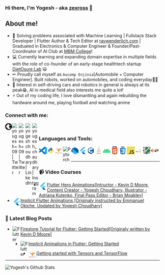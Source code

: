 ### Hi there, I'm Yogesh - aka [zexross][website] 👋

## About me!
- 🔭 Solving problems associated with Machine Learning | Fullstack Stack Developer | Flutter Author & Tech Editor at [raywenderlich.com][rwsite] | Graduated in Electronics & Computer Engineer & Founder/Past-Coordinator of AI Club at [MBM College][mbmcollege]!
- 💻 Currently learning and expanding domain expertise in multiple fields with the role of co-founder of an early-stage healthtech startup [DietOsure Lab][dietosure] 😃
- ✏ Proudly call myself as `Aucomp Enjinia`[Automobile + Computer Engineer]. Built robots, worked on automobiles, and coding everyday🏃‍♂️  
- 🥅 Interest in self-driving cars and robotics in general is always at its peak😁, AI in medical field also interests me quite a lot!
- ⚡ Out of my coding life, I love dismantling and again rebuilding the hardware around me, playing football and watching anime

### Connect with me:

[<img align="left" alt="zexross.me" width="22px" src="https://raw.githubusercontent.com/iconic/open-iconic/master/svg/globe.svg" />][website]
[<img align="left" alt="yougesh+09 | Twitter" width="22px" src="https://cdn.jsdelivr.net/npm/simple-icons@v3/icons/twitter.svg" />][twitter]
[<img align="left" alt="yougesh+09 | Twitter" width="22px" src="https://cdn.jsdelivr.net/npm/simple-icons@3.4.0/icons/stackoverflow.svg" />][stackoverflow]
[<img align="left" alt="yogesh choudhary | LinkedIn" width="22px" src="https://cdn.jsdelivr.net/npm/simple-icons@v3/icons/linkedin.svg" />][linkedin]
[<img align="left" alt="yougesh_chaudhary | Instagram" width="22px" src="https://cdn.jsdelivr.net/npm/simple-icons@v3/icons/instagram.svg" />][instagram]

<br />

### Languages and Tools:

[<img align="left" alt="Visual Studio Code" width="26px" src="https://raw.githubusercontent.com/github/explore/80688e429a7d4ef2fca1e82350fe8e3517d3494d/topics/visual-studio-code/visual-studio-code.png" />][visual-studio-code]

[<img align="left" alt="Python" width="26px" src="https://raw.githubusercontent.com/github/explore/80688e429a7d4ef2fca1e82350fe8e3517d3494d/topics/python/python.png" />][python]

[<img align="left" alt="TensorFlow" width="26px" src="https://raw.githubusercontent.com/github/explore/80688e429a7d4ef2fca1e82350fe8e3517d3494d/topics/tensorflow/tensorflow.png" />][tensorflow]

[<img align="left" alt="Pytorch" width="26px" src="https://pytorch.org/assets/images/pytorch-logo.png" />][pytorch]

[<img align="left" alt="Dart" width="26px" src="https://raw.githubusercontent.com/github/explore/80688e429a7d4ef2fca1e82350fe8e3517d3494d/topics/dart/dart.png" />][dart]

[<img align="left" alt="Flutter" width="26px" src="https://raw.githubusercontent.com/github/explore/80688e429a7d4ef2fca1e82350fe8e3517d3494d/topics/flutter/flutter.png" />][flutter]

[<img align="left" alt="C" width="26px" src="https://raw.githubusercontent.com/github/explore/80688e429a7d4ef2fca1e82350fe8e3517d3494d/topics/c/c.png" />][c]

[<img align="left" alt="Java" width="26px" src="https://raw.githubusercontent.com/github/explore/80688e429a7d4ef2fca1e82350fe8e3517d3494d/topics/java/java.png" />][java]

[<img align="left" alt="Android Studio" width="26px" src="https://raw.githubusercontent.com/github/explore/80688e429a7d4ef2fca1e82350fe8e3517d3494d/topics/android/android.png" />][android-studio]

[<img align="left" alt="HTML5" width="26px" src="https://raw.githubusercontent.com/github/explore/80688e429a7d4ef2fca1e82350fe8e3517d3494d/topics/html/html.png" />][HTML5]

[<img align="left" alt="CSS3" width="26px" src="https://raw.githubusercontent.com/github/explore/80688e429a7d4ef2fca1e82350fe8e3517d3494d/topics/css/css.png" />][CSS3]

[<img align="left" alt="JavaScript" width="26px" src="https://raw.githubusercontent.com/github/explore/80688e429a7d4ef2fca1e82350fe8e3517d3494d/topics/javascript/javascript.png" />][javaScript]

[<img align="left" alt="MySQL" width="26px" src="https://raw.githubusercontent.com/github/explore/80688e429a7d4ef2fca1e82350fe8e3517d3494d/topics/mysql/mysql.png" />][mySQL]

[<img align="left" alt="Git" width="26px" src="https://raw.githubusercontent.com/github/explore/80688e429a7d4ef2fca1e82350fe8e3517d3494d/topics/vim/vim.png" />][vim]

[<img align="left" alt="Git" width="26px" src="https://raw.githubusercontent.com/github/explore/80688e429a7d4ef2fca1e82350fe8e3517d3494d/topics/git/git.png" />][git]

<br />
<br />

---

### 📹 Video Courses
<!-- Video-LIST:START -->
- [<img align="left" alt="Flutter" width="26px" src="https://raw.githubusercontent.com/github/explore/80688e429a7d4ef2fca1e82350fe8e3517d3494d/topics/flutter/flutter.png" /> Flutter Hero Animations[Intructor - Kevin D Moore, Content Creator - Yogesh Choudhary, Illustrator - Adriana Kutenko, Final Pass Editor - Brian Moakley]](https://www.kodeco.com/37782226-flutter-hero-animations)
- [<img align="left" alt="Flutter" width="26px" src="https://raw.githubusercontent.com/github/explore/80688e429a7d4ef2fca1e82350fe8e3517d3494d/topics/flutter/flutter.png" /> Implicit Flutter Animations [Originaly instructed by Emmanuel Okiche, Updated by Yogesh Choudhary]](https://www.kodeco.com/35152250-implicit-flutter-animations)
<!-- Video-LIST:END -->

### 📕 Latest Blog Posts
<!-- BLOG-POST-LIST:START -->
- [<img align="left" alt="Flutter" width="26px" src="https://koenig-media.raywenderlich.com/uploads/2020/02/FirebaseFlutter-feature.png" /> Firestore Tutorial for Flutter: Getting Started[Originaly written by Kevin D Moore]](https://www.raywenderlich.com/26435435-firestore-tutorial-for-flutter-getting-started)

- [<img align="left" alt="Flutter" width="26px" src="https://koenig-media.raywenderlich.com/uploads/2020/12/FlutterImplicitAnimations-feature.png" /> Implicit Animations in Flutter: Getting Started](https://www.raywenderlich.com/18724197-implicit-animations-in-flutter-getting-started)

- [<img align="left" alt="TensorFlow" width="26px" src="https://raw.githubusercontent.com/github/explore/80688e429a7d4ef2fca1e82350fe8e3517d3494d/topics/tensorflow/tensorflow.png" /> Getting started with Tensors and TensorFlow](https://medium.com/@zexross/getting-started-with-tensors-and-tensorflow-d93e51f1d1e0)
<!-- BLOG-POST-LIST:END -->

---

<img align="left" alt="Yogesh's Github Stats" src="https://github-readme-stats.vercel.app/api?username=zexross&show_icons=true&hide_border=true" />

[website]: https://zexross.github.io/myportfolio
[twitter]: https://twitter.com/yougesh_09
[dietosure]: https://www.dietosure.com
[mbmcollege]: https://en.wikipedia.org/wiki/M.B.M._University 
[stackoverflow]: https://stackoverflow.com/users/14038460/yogesh-choudhary
[instagram]: https://instagram.com/yougesh_chaudhary
[linkedin]: https://www.linkedin.com/in/yogesh-choudhary-a38100144/
[rwsite]: https://www.raywenderlich.com/
[visual-studio-code]: https://code.visualstudio.com/
[python]: https://www.python.org/
[tensorflow]: https://www.tensorflow.org/
[pytorch]: https://pytorch.org/
[dart]: https://dart.dev/
[flutter]: https://flutter.dev/
[c]: https://www.youtube.com/watch?v=de2Hsvxaf8M
[java]: https://en.wikipedia.org/wiki/Java_(programming_language)/
[android-studio]: https://developer.android.com/studio
[HTML5]: https://developer.mozilla.org/en-US/docs/Web/HTML
[CSS3]: https://developer.mozilla.org/en-US/docs/Web/CSS
[javaScript]: https://www.javascript.com/
[mySQL]: https://www.mysql.com/
[vim]: https://en.wikipedia.org/wiki/Vim_(text_editor)/
[git]: https://git-scm.com/
